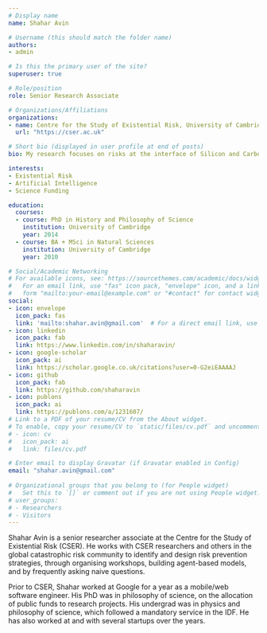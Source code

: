 ```yaml
---
# Display name
name: Shahar Avin

# Username (this should match the folder name)
authors:
- admin

# Is this the primary user of the site?
superuser: true

# Role/position
role: Senior Research Associate

# Organizations/Affiliations
organizations:
- name: Centre for the Study of Existential Risk, University of Cambridge
  url: "https://cser.ac.uk"

# Short bio (displayed in user profile at end of posts)
bio: My research focuses on risks at the interface of Silicon and Carbon (and, occasionally, Plutonium).

interests:
- Existential Risk
- Artificial Intelligence
- Science Funding

education:
  courses:
  - course: PhD in History and Philosophy of Science
    institution: University of Cambridge
    year: 2014
  - course: BA + MSci in Natural Sciences
    institution: University of Cambridge
    year: 2010

# Social/Academic Networking
# For available icons, see: https://sourcethemes.com/academic/docs/widgets/#icons
#   For an email link, use "fas" icon pack, "envelope" icon, and a link in the
#   form "mailto:your-email@example.com" or "#contact" for contact widget.
social:
- icon: envelope
  icon_pack: fas
  link: 'mailto:shahar.avin@gmail.com'  # For a direct email link, use "mailto:test@example.org".
- icon: linkedin
  icon_pack: fab
  link: https://www.linkedin.com/in/shaharavin/
- icon: google-scholar
  icon_pack: ai
  link: https://scholar.google.co.uk/citations?user=0-G2eiEAAAAJ
- icon: github
  icon_pack: fab
  link: https://github.com/shaharavin
- icon: publons
  icon_pack: ai
  link: https://publons.com/a/1231607/
# Link to a PDF of your resume/CV from the About widget.
# To enable, copy your resume/CV to `static/files/cv.pdf` and uncomment the lines below.  
# - icon: cv
#   icon_pack: ai
#   link: files/cv.pdf

# Enter email to display Gravatar (if Gravatar enabled in Config)
email: "shahar.avin@gmail.com"
  
# Organizational groups that you belong to (for People widget)
#   Set this to `[]` or comment out if you are not using People widget.  
# user_groups:
# - Researchers
# - Visitors
---
```


Shahar Avin is a senior researcher associate at the Centre for the Study of Existential Risk (CSER). He works with CSER researchers and others in the global catastrophic risk community to identify and design risk prevention strategies, through organising workshops, building agent-based models, and by frequently asking naive questions.

Prior to CSER, Shahar worked at Google for a year as a mobile/web software engineer. His PhD was in philosophy of science, on the allocation of public funds to research projects. His undergrad was in physics and philosophy of science, which followed a mandatory service in the IDF. He has also worked at and with several startups over the years.
